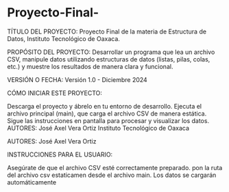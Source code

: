 # Proyecto-Final-
TÍTULO DEL PROYECTO:
Proyecto Final de la materia de Estructura de Datos, Instituto Tecnológico de Oaxaca.

PROPÓSITO DEL PROYECTO:
Desarrollar un programa que lea un archivo CSV, manipule datos utilizando estructuras de datos 
(listas, pilas, colas, etc.) y muestre los resultados de manera clara y funcional.

VERSIÓN O FECHA:
Versión 1.0 - Diciembre 2024

CÓMO INICIAR ESTE PROYECTO:

Descarga el proyecto y ábrelo en tu entorno de desarrollo.
Ejecuta el archivo principal (main), que carga el archivo CSV de manera estática.
Sigue las instrucciones en pantalla para procesar y visualizar los datos.
AUTORES:
José Axel Vera Ortiz
Instituto Tecnológico de Oaxaca

AUTORES:
José Axel Vera Ortiz

INSTRUCCIONES PARA EL USUARIO:

Asegúrate de que el archivo CSV esté correctamente preparado.
pon la ruta del archivo csv estaticamen desde el archivo main. Los datos se cargarán automáticamente
